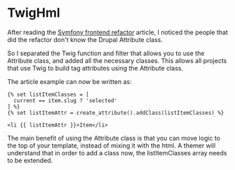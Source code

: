 # TwigHml

After reading the [Symfony frontend refactor](http://symfony.com/blog/refactoring-symfony-com-front-end) article, I noticed the people that did the refactor don't know the Drupal Attribute class.

So I separated the Twig function and filter that allows you to use the Attribute class, and added all the necessary classes. This allows all projects that use Twig to build tag attributes using the Attribute class.

The article example can now be written as:

    {% set listItemClasses = [
      current == item.slug ? 'selected'
    ] %}
    {% set listItemAttr = create_attribute().addClass(listItemClasses) %}
    
    <li {{ listItemAttr }}>Item</li>
    
The main benefit of using the Attribute class is that you can move logic to the top of your template, instead of mixing it with the html. A themer will understand that in order to add a class now, the listItemClasses array needs to be extended.
